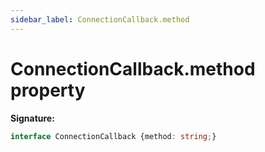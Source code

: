 ```yaml
---
sidebar_label: ConnectionCallback.method
---
```

# ConnectionCallback.method property

**Signature:**

```typescript
interface ConnectionCallback {method: string;}
```
